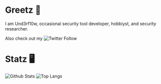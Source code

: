 # Greetz 👋
I am Und3rf10w, occasional security tool developer, hobbiyst, and security researcher.

Also check out my    ![Twitter Follow](https://img.shields.io/twitter/follow/Und3rf10w?style=social)

# Statz 🖥
![Github Stats](https://github-readme-stats.vercel.app/api?username=Und3rf10w&show_icons=true&hide_border=false&theme=dark&count_private=true&hide_title=false)
![Top Langs](https://github-readme-stats.vercel.app/api/top-langs/?username=Und3rf10w&langs_count=5&show_icons=true&hide_border=false&theme=dark&count_private=true&hide=powershell,dockerfile,slash&layout=compact)
<!--
**Und3rf10w/Und3rf10w** is a ✨ _special_ ✨ repository because its `README.md` (this file) appears on your GitHub profile.

Here are some ideas to get you started:

- 🔭 I’m currently working on ...
- 🌱 I’m currently learning ...
- 👯 I’m looking to collaborate on ...
- 🤔 I’m looking for help with ...
- 💬 Ask me about ...
- 📫 How to reach me: ...
- 😄 Pronouns: ...
- ⚡ Fun fact: ...
-->

